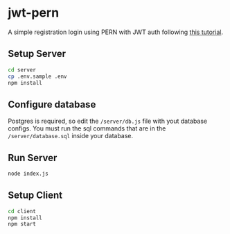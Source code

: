 # jwt-pern

A simple registration login using PERN with JWT auth following [this tutorial](https://www.youtube.com/watch?v=7UQBMb8ZpuE).

## Setup Server

```bash
cd server
cp .env.sample .env
npm install
```

## Configure database

Postgres is required, so edit the `/server/db.js` file with yout database configs.
You must run the sql commands that are in the `/server/database.sql` inside your database.

## Run Server

```bash
node index.js
```

## Setup Client

```bash
cd client
npm install
npm start
```